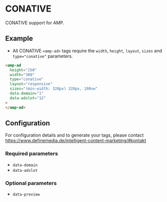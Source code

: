 # CONATIVE

CONATIVE support for AMP.

## Example

-   All CONATIVE `<amp-ad>` tags require the `width`, `height`, `layout`, `sizes` and `type="conative"` parameters.

```html
<amp-ad
  height="250"
  width="300"
  type="conative"
  layout="responsive"
  sizes="(min-width: 320px) 320px, 100vw"
  data-domain="1"
  data-adslot="12"
>
</amp-ad>
```

## Configuration

For configuration details and to generate your tags, please contact https://www.definemedia.de/intelligent-content-marketing/#kontakt

### Required parameters

-   `data-domain`
-   `data-adslot`

### Optional parameters

-   `data-preview`
